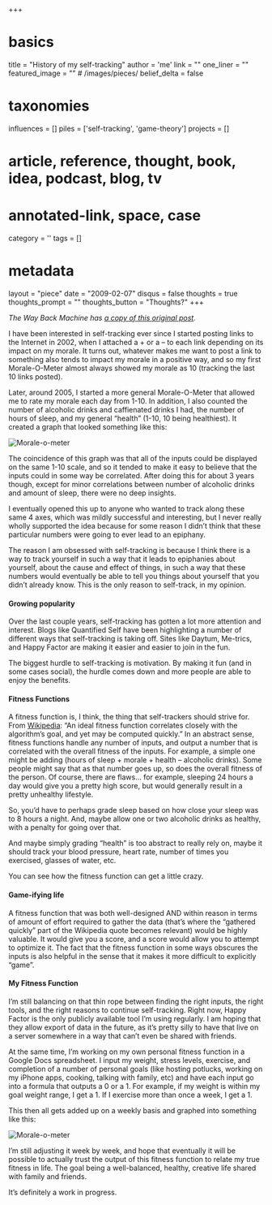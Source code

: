 +++
# basics
title     		 	= "History of my self-tracking"
author    		 	= 'me'
link      		 	= ""
one_liner 		 	= ""
featured_image 	= "" # /images/pieces/
belief_delta   	= false

# taxonomies
influences		 	= []
piles     		 	= ['self-tracking', 'game-theory']
projects			 	= []

# article, reference, thought, book, idea, podcast, blog, tv
# annotated-link, space, case
category  		 	= ''
tags					 	= []

# metadata
layout	    	 	= "piece"
date      		 	= "2009-02-07"
disqus    		 	= false
thoughts			 	= true
thoughts_prompt = ""
thoughts_button = "Thoughts?"
+++

*The Way Back Machine has [a copy of this original post](https://web.archive.org/web/20130828011151/http://enjoymentland.com/2009/02/07/history-of-my-self-tracking/).*

I have been interested in self-tracking ever since I started posting links to the Internet in 2002, when I attached a + or a – to each link depending on its impact on my morale.  It turns out, whatever makes me want to post a link to something also tends to impact my morale in a positive way, and so my first Morale-O-Meter almost always showed my morale as 10 (tracking the last 10 links posted).

Later, around 2005, I started a more general Morale-O-Meter that allowed me to rate my morale each day from 1-10.  In addition, I also counted the number of alcoholic drinks and caffienated drinks I had, the number of hours of sleep, and my general “health” (1-10, 10 being healthiest).  It created a graph that looked something like this:

![Morale-o-meter](/images/pieces/history-of-my-self-tracking-1.png)

The coincidence of this graph was that all of the inputs could be displayed on the same 1-10 scale, and so it tended to make it easy to believe that the inputs could in some way be correlated.  After doing this for about 3 years though, except for minor correlations between number of alcoholic drinks and amount of sleep, there were no deep insights.

I eventually opened this up to anyone who wanted to track along these same 4 axes, which was mildly successful and interesting, but I never really wholly supported the idea because for some reason I didn’t think that these particular numbers were going to ever lead to an epiphany.

The reason I am obsessed with self-tracking is because I think there is a way to track yourself in such a way that it leads to epiphanies about yourself, about the cause and effect of things, in such a way that these numbers would eventually be able to tell you things about yourself that you didn’t already know.  This is the only reason to self-track, in my opinion.

#### Growing popularity

Over the last couple years, self-tracking has gotten a lot more attention and interest.  Blogs like Quantified Self have been highlighting a number of different ways that self-tracking is taking off. Sites like Daytum, Me-trics, and Happy Factor are making it easier and easier to join in the fun.

The biggest hurdle to self-tracking is motivation.  By making it fun (and in some cases social), the hurdle comes down and more people are able to enjoy the benefits.

#### Fitness Functions

A fitness function is, I think, the thing that self-trackers should strive for.  From [Wikipedia](https://web.archive.org/web/20130828011151/http://en.wikipedia.org/wiki/Fitness_function): “An ideal fitness function correlates closely with the algorithm’s goal, and yet may be computed quickly.” In an abstract sense, fitness functions handle any number of inputs, and output a number that is correlated with the overall fitness of the inputs.  For example, a simple one might be adding (hours of sleep + morale + health – alcoholic drinks).  Some people might say that as that number goes up, so does the overall fitness of the person.  Of course, there are flaws… for example, sleeping 24 hours a day would give you a pretty high score, but would generally result in a pretty unhealthy lifestyle.

So, you’d have to perhaps grade sleep based on how close your sleep was to 8 hours a night.  And, maybe allow one or two alcoholic drinks as healthy, with a penalty for going over that.

And maybe simply grading “health” is too abstract to really rely on, maybe it should track your blood pressure, heart rate, number of times you exercised, glasses of water, etc.

You can see how the fitness function can get a little crazy.

#### Game-ifying life

A fitness function that was both well-designed AND within reason in terms of amount of effort required to gather the data (that’s where the “gathered quickly” part of the Wikipedia quote becomes relevant) would be highly valuable.  It would give you a score, and a score would allow you to attempt to optimize it.  The fact that the fitness function in some ways obscures the inputs is also helpful in the sense that it makes it more difficult to explicitly “game”.

#### My Fitness Function

I’m still balancing on that thin rope between finding the right inputs, the right tools, and the right reasons to continue self-tracking.  Right now, Happy Factor is the only publicly available tool I’m using regularly.  I am hoping that they allow export of data in the future, as it’s pretty silly to have that live on a server somewhere in a way that can’t even be shared with friends.

At the same time, I’m working on my own personal fitness function in a Google Docs spreadsheet.  I input my weight, stress levels, exercise, and completion of a number of personal goals (like hosting potlucks, working on my iPhone apps, cooking, talking with family, etc) and have each input go into a formula that outputs a 0 or a 1.  For example, if my weight is within my goal weight range, I get a 1.  If I exercise more than once a week, I get a 1.

This then all gets added up on a weekly basis and graphed into something like this:

![Morale-o-meter](/images/pieces/history-of-my-self-tracking-2.png)

I’m still adjusting it week by week, and hope that eventually it will be possible to actually trust the output of this fitness function to relate my true fitness in life.  The goal being a well-balanced, healthy, creative life shared with family and friends.

It’s definitely a work in progress.